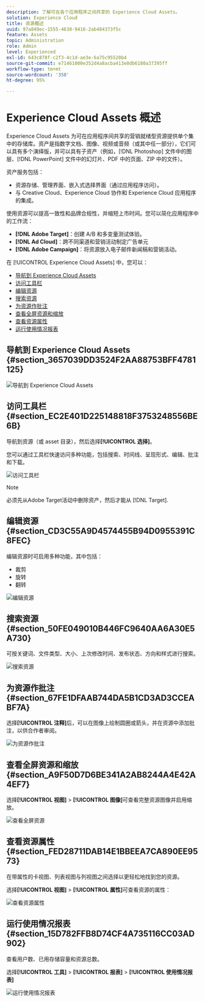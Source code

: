 ```yaml
---
description: 了解可在各个应用程序之间共享的 Experience Cloud Assets。
solution: Experience Cloud
title: 资源概述
uuid: 97a849ec-1555-4630-9416-2ab484373f5c
feature: Assets
topic: Administration
role: Admin
level: Experienced
exl-id: 643c878f-c2f3-4c1d-ae3e-6a75c95520b4
source-git-commit: e71461000e352d4a8acba413e0db6180a37395ff
workflow-type: tm+mt
source-wordcount: '358'
ht-degree: 95%

---
```


# Experience Cloud Assets 概述

Experience Cloud Assets 为可在应用程序间共享的营销就绪型资源提供单个集中的存储库。资产是指数字文档、图像、视频或音频（或其中任一部分），它们可以具有多个演绎版，并可以具有子资产（例如，[!DNL Photoshop] 文件中的图层、[!DNL PowerPoint] 文件中的幻灯片、PDF 中的页面、ZIP 中的文件）。

资产服务包括：

* 资源存储、管理界面、嵌入式选择界面（通过应用程序访问）。
* 与 Creative Cloud、Experience Cloud 协作和 Experience Cloud 应用程序的集成。

使用资源可以提高一致性和品牌合规性，并缩短上市时间。您可以简化应用程序中的工作流：

* **[!DNL Adobe Target]**：创建 A/B 和多变量测试体验。
* **[!DNL Ad Cloud]**：跨不同渠道和营销活动制定广告单元
* **[!DNL Adobe Campaign]**：将资源放入电子邮件新闻稿和营销活动。

在 [!UICONTROL Experience Cloud Assets] 中，您可以：

* [导航到 Experience Cloud Assets](experience-cloud-assets.md#section_3657039DD3524F2AA88753BFF4781125)
* [访问工具栏](experience-cloud-assets.md#section_EC2E401D225148818F3753248556BE6B)
* [编辑资源](experience-cloud-assets.md#section_CD3C55A9D4574455B94D0955391C8FEC)
* [搜索资源](experience-cloud-assets.md#section_50FE049010B446FC9640AA6A30E5A730)
* [为资源作批注](experience-cloud-assets.md#section_67FE1DFAAB744DA5B1CD3AD3CCEABF7A)
* [查看全屏资源和缩放](experience-cloud-assets.md#section_A9F50D7D6BE341A2AB8244A4E42A4EF7)
* [查看资源属性](experience-cloud-assets.md#section_FED28711DAB14E1BBEEA7CA890EE9573)
* [运行使用情况报表](experience-cloud-assets.md#section_15D782FFB8D74CF4A735116CC03AD902)

## 导航到 Experience Cloud Assets {#section_3657039DD3524F2AA88753BFF4781125}

![导航到 Experience Cloud Assets](assets/asset-nav.png)

## 访问工具栏 {#section_EC2E401D225148818F3753248556BE6B}

导航到资源（或 asset 目录），然后选择&#x200B;**[!UICONTROL 选择]**。

您可以通过工具栏快速访问多种功能，包括搜索、时间线、呈现形式、编辑、批注和下载。

![访问工具栏](assets/asset-tools.png)

>[!NOTE]
>
>必须先从Adobe Target活动中删除资产，然后才能从 [!DNL Target].

## 编辑资源 {#section_CD3C55A9D4574455B94D0955391C8FEC}

编辑资源时可启用多种功能，其中包括：

* 裁剪
* 旋转
* 翻转

![编辑资源](assets/asset-edit.png)

## 搜索资源 {#section_50FE049010B446FC9640AA6A30E5A730}

可按关键词、文件类型、大小、上次修改时间、发布状态、方向和样式进行搜索。

![搜索资源](assets/asset-search.png)

## 为资源作批注 {#section_67FE1DFAAB744DA5B1CD3AD3CCEABF7A}

选择&#x200B;**[!UICONTROL 注释]**&#x200B;后，可以在图像上绘制圆圈或箭头，并在资源中添加批注，以供合作者审阅。

![为资源作批注](assets/assets-annotate.png)

## 查看全屏资源和缩放 {#section_A9F50D7D6BE341A2AB8244A4E42A4EF7}

选择&#x200B;**[!UICONTROL 视图]** > **[!UICONTROL 图像]**&#x200B;可查看完整资源图像并启用缩放。

![查看全屏资源](assets/asset-zoom.png)

## 查看资源属性 {#section_FED28711DAB14E1BBEEA7CA890EE9573}

在带属性的卡视图、列表视图与列视图之间选择以更轻松地找到您的资源。

选择&#x200B;**[!UICONTROL 视图]** > **[!UICONTROL 属性]**&#x200B;可查看资源的属性：

![查看资源属性](assets/asset-properties.png)

## 运行使用情况报表 {#section_15D782FFB8D74CF4A735116CC03AD902}

查看用户数、已用存储容量和资源总数。

选择&#x200B;**[!UICONTROL 工具]** > **[!UICONTROL 报表]** > **[!UICONTROL 使用情况报表]**

![运行使用情况报表](assets/assets-usage-report.png)

